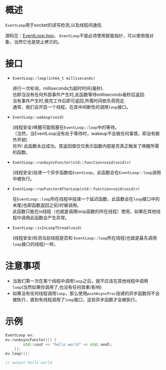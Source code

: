 # 概述
`EventLoop`用于socket的读写检测,以及线程间通信.

源码见：[EventLoop.hpp](https://github.com/IronsDu/brynet/blob/master/include/brynet/net/EventLoop.hpp)，
`EventLoop`不是必须使用智能指针，可以使用值对象，当然它也是禁止拷贝的。

# 接口
- `EventLoop::loop(int64_t milliseconds)`
	
	进行一次轮询，milliseconds为超时时间(毫秒).</br>
	也即当没有任何外部事件产生时,此函数等待milliseconds毫秒后返回.</br>
	当有事件产生时,做完工作后即可返回,所需时间依负荷而定.</br>
	通常，我们会开启一个线程，在其中间断性的调用`loop`接口。

- `EventLoop::wakeup(void)`
	
	(线程安全)唤醒可能阻塞在`EventLoop::loop`中的等待。</br>
	（当然，当EventLoop没有处于等待时，wakeup不会做任何事情，即没有额外开销）</br>
	另外! 此函数永远成功。其返回值仅仅表示函数内部是否真正触发了唤醒所需的函数。

- `EventLoop::runAsyncFunctor(std::function<void(void)>)`
	
	(线程安全)投递一个异步函数给`EventLoop`，此函数会在`EventLoop::loop`调用中被执行。

- `EventLoop::runFunctorAfterLoop(std::function<void(void)>)`

	在`EventLoop::loop`所在线程中投递一个延迟函数，此函数会在`loop`接口中的末尾(也即函数返回之前)时被调用。</br>
	此函数只能在io线程（也就是调用loop函数的所在线程）使用，如果在其他线程中调用此函数会产生异常。

- `EventLoop::isInLoopThread(void)`
	
	(线程安全)检测当前线程是否和 `EventLoop::loop`所在线程(也就是最先调用`loop`接口的线程)一样。

# 注意事项
- 当我们第一次在某个线程中调用`loop`之后，就不应该在其他线程中调用`loop`(当然如果你调用了,也没有任何效果/影响)
- 如果没有任何线程调用`loop`，那么使用`pushAsyncProc`投递的异步函数将不会被执行，直到有线程调用了`loop`接口，这些异步函数才会被执行。

# 示例
```C++
EventLoop ev;
ev.runAsyncFunctor([] {
    	std::cout << "hello world" << std::endl;
	});
ev.loop(1);

// output hello world
```
